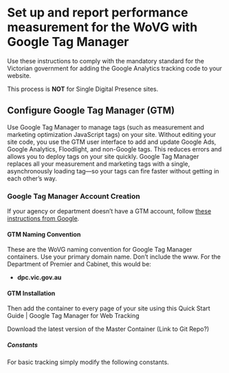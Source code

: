# Set up and report performance measurement for the WoVG with Google Tag Manager
Use these instructions to comply with the mandatory standard for the Victorian government for adding the Google Analytics tracking code to your website.

This process is **NOT** for Single Digital Presence sites.
## Configure Google Tag Manager (GTM)
Use Google Tag Manager to manage tags (such as measurement and marketing optimization JavaScript tags) on your site. Without editing your site code, you use the GTM user interface to add and update Google Ads, Google Analytics, Floodlight, and non-Google tags. This reduces errors and allows you to deploy tags on your site quickly.
Google Tag Manager replaces all your measurement and marketing tags with a single, asynchronously loading tag—so your tags can fire faster without getting in each other’s way.
### Google Tag Manager Account Creation
If your agency or department doesn’t have a GTM account, follow [these instructions from Google](https://support.google.com/tagmanager/answer/6103696?hl=en).
#### GTM Naming Convention
These are the WoVG naming convention for Google Tag Manager containers.
Use your primary domain name. Don’t include the www.
For the Department of Premier and Cabinet, this would be: 
* **dpc.vic.gov.au**
#### GTM Installation
Then add the container to every page of your site using this Quick Start Guide | Google Tag Manager for Web Tracking

Download the latest version of the Master Container (Link to Git Repo?)
##### Constants
For basic tracking simply modify the following constants.
